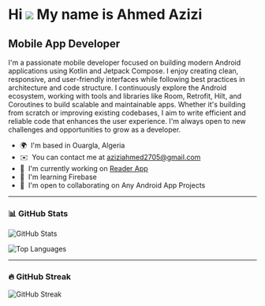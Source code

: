 Hi ![](https://user-images.githubusercontent.com/18350557/176309783-0785949b-9127-417c-8b55-ab5a4333674e.gif) My name is Ahmed Azizi
===================================================================================================================================

Mobile App Developer
--------------------

I'm a passionate mobile developer focused on building modern Android applications using Kotlin and Jetpack Compose. I enjoy creating clean, responsive, and user-friendly interfaces while following best practices in architecture and code structure. I continuously explore the Android ecosystem, working with tools and libraries like Room, Retrofit, Hilt, and Coroutines to build scalable and maintainable apps. Whether it's building from scratch or improving existing codebases, I aim to write efficient and reliable code that enhances the user experience. I'm always open to new challenges and opportunities to grow as a developer.

* 🌍  I'm based in Ouargla, Algeria  
* ✉️  You can contact me at [aziziahmed2705@gmail.com](mailto:aziziahmed2705@gmail.com)  
* 🚀  I'm currently working on [Reader App](http://github.com/ahmedazizi3/ReaderApp)  
* 🧠  I'm learning Firebase  
* 🤝  I'm open to collaborating on Any Android App Projects  

---

### 📊 GitHub Stats

![GitHub Stats](https://github-readme-stats.vercel.app/api?username=ahmedazizi3&show_icons=true&theme=radical)

![Top Languages](https://github-readme-stats.vercel.app/api/top-langs/?username=ahmedazizi3&layout=compact&theme=radical)

---

### 🔥 GitHub Streak

![GitHub Streak](https://streak-stats.demolab.com?user=ahmedazizi3&theme=radical&hide_border=true)
